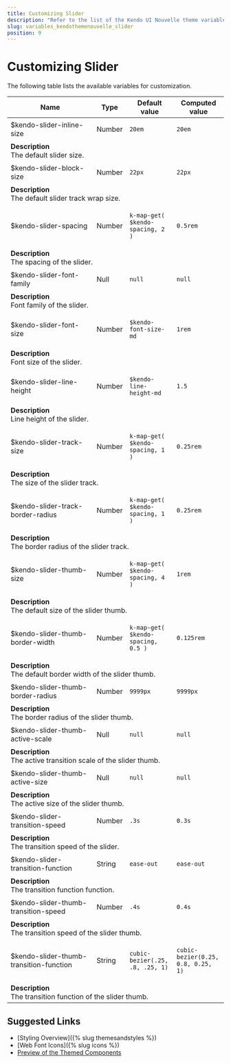 ```yaml
---
title: Customizing Slider
description: "Refer to the list of the Kendo UI Nouvelle theme variables available for customization."
slug: variables_kendothemenouvelle_slider
position: 9
---
```


# Customizing Slider

The following table lists the available variables for customization.

<table class="theme-variables">
    <colgroup>
    <col style="width: 200px; white-space:nowrap;" />
    <col />
    <col />
    <col />
</colgroup>
<thead>
    <tr>
        <th>Name</th>
        <th>Type</th>
        <th>Default value</th>
        <th>Computed value</th>
    </tr>
</thead>
<tbody>
        <tr>
    <td>$kendo-slider-inline-size</td>
    <td>Number</td>
<td>

`20em`

</td>
<td>

`20em`

</td>
</tr>
<tr>
    <td colspan="4" class="theme-variables-description-container"><div><b>Description</b><div class="theme-variables-description">The default slider size.</div></div>
    </td>
</tr>
<tr>
    <td>$kendo-slider-block-size</td>
    <td>Number</td>
<td>

`22px`

</td>
<td>

`22px`

</td>
</tr>
<tr>
    <td colspan="4" class="theme-variables-description-container"><div><b>Description</b><div class="theme-variables-description">The default slider track wrap size.</div></div>
    </td>
</tr>
<tr>
    <td>$kendo-slider-spacing</td>
    <td>Number</td>
<td>

`k-map-get( $kendo-spacing, 2 )`

</td>
<td>

`0.5rem`

</td>
</tr>
<tr>
    <td colspan="4" class="theme-variables-description-container"><div><b>Description</b><div class="theme-variables-description">The spacing of the slider.</div></div>
    </td>
</tr>
<tr>
    <td>$kendo-slider-font-family</td>
    <td>Null</td>
<td>

`null`

</td>
<td>

`null`

</td>
</tr>
<tr>
    <td colspan="4" class="theme-variables-description-container"><div><b>Description</b><div class="theme-variables-description">Font family of the slider.</div></div>
    </td>
</tr>
<tr>
    <td>$kendo-slider-font-size</td>
    <td>Number</td>
<td>

`$kendo-font-size-md`

</td>
<td>

`1rem`

</td>
</tr>
<tr>
    <td colspan="4" class="theme-variables-description-container"><div><b>Description</b><div class="theme-variables-description">Font size of the slider.</div></div>
    </td>
</tr>
<tr>
    <td>$kendo-slider-line-height</td>
    <td>Number</td>
<td>

`$kendo-line-height-md`

</td>
<td>

`1.5`

</td>
</tr>
<tr>
    <td colspan="4" class="theme-variables-description-container"><div><b>Description</b><div class="theme-variables-description">Line height of the slider.</div></div>
    </td>
</tr>
<tr>
    <td>$kendo-slider-track-size</td>
    <td>Number</td>
<td>

`k-map-get( $kendo-spacing, 1 )`

</td>
<td>

`0.25rem`

</td>
</tr>
<tr>
    <td colspan="4" class="theme-variables-description-container"><div><b>Description</b><div class="theme-variables-description">The size of the slider track.</div></div>
    </td>
</tr>
<tr>
    <td>$kendo-slider-track-border-radius</td>
    <td>Number</td>
<td>

`k-map-get( $kendo-spacing, 1 )`

</td>
<td>

`0.25rem`

</td>
</tr>
<tr>
    <td colspan="4" class="theme-variables-description-container"><div><b>Description</b><div class="theme-variables-description">The border radius of the slider track.</div></div>
    </td>
</tr>
<tr>
    <td>$kendo-slider-thumb-size</td>
    <td>Number</td>
<td>

`k-map-get( $kendo-spacing, 4 )`

</td>
<td>

`1rem`

</td>
</tr>
<tr>
    <td colspan="4" class="theme-variables-description-container"><div><b>Description</b><div class="theme-variables-description">The default size of the slider thumb.</div></div>
    </td>
</tr>
<tr>
    <td>$kendo-slider-thumb-border-width</td>
    <td>Number</td>
<td>

`k-map-get( $kendo-spacing, 0.5 )`

</td>
<td>

`0.125rem`

</td>
</tr>
<tr>
    <td colspan="4" class="theme-variables-description-container"><div><b>Description</b><div class="theme-variables-description">The default border width of the slider thumb.</div></div>
    </td>
</tr>
<tr>
    <td>$kendo-slider-thumb-border-radius</td>
    <td>Number</td>
<td>

`9999px`

</td>
<td>

`9999px`

</td>
</tr>
<tr>
    <td colspan="4" class="theme-variables-description-container"><div><b>Description</b><div class="theme-variables-description">The border radius of the slider thumb.</div></div>
    </td>
</tr>
<tr>
    <td>$kendo-slider-thumb-active-scale</td>
    <td>Null</td>
<td>

`null`

</td>
<td>

`null`

</td>
</tr>
<tr>
    <td colspan="4" class="theme-variables-description-container"><div><b>Description</b><div class="theme-variables-description">The active transition scale of the slider thumb.</div></div>
    </td>
</tr>
<tr>
    <td>$kendo-slider-thumb-active-size</td>
    <td>Null</td>
<td>

`null`

</td>
<td>

`null`

</td>
</tr>
<tr>
    <td colspan="4" class="theme-variables-description-container"><div><b>Description</b><div class="theme-variables-description">The active size of the slider thumb.</div></div>
    </td>
</tr>
<tr>
    <td>$kendo-slider-transition-speed</td>
    <td>Number</td>
<td>

`.3s`

</td>
<td>

`0.3s`

</td>
</tr>
<tr>
    <td colspan="4" class="theme-variables-description-container"><div><b>Description</b><div class="theme-variables-description">The transition speed of the slider.</div></div>
    </td>
</tr>
<tr>
    <td>$kendo-slider-transition-function</td>
    <td>String</td>
<td>

`ease-out`

</td>
<td>

`ease-out`

</td>
</tr>
<tr>
    <td colspan="4" class="theme-variables-description-container"><div><b>Description</b><div class="theme-variables-description">The transition function function.</div></div>
    </td>
</tr>
<tr>
    <td>$kendo-slider-thumb-transition-speed</td>
    <td>Number</td>
<td>

`.4s`

</td>
<td>

`0.4s`

</td>
</tr>
<tr>
    <td colspan="4" class="theme-variables-description-container"><div><b>Description</b><div class="theme-variables-description">The transition speed of the slider thumb.</div></div>
    </td>
</tr>
<tr>
    <td>$kendo-slider-thumb-transition-function</td>
    <td>String</td>
<td>

`cubic-bezier(.25, .8, .25, 1)`

</td>
<td>

`cubic-bezier(0.25, 0.8, 0.25, 1)`

</td>
</tr>
<tr>
    <td colspan="4" class="theme-variables-description-container"><div><b>Description</b><div class="theme-variables-description">The transition function of the slider thumb.</div></div>
    </td>
</tr>
</tbody>
</table>

## Suggested Links

* [Styling Overview]({% slug themesandstyles %})
* [Web Font Icons]({% slug icons %})
* [Preview of the Themed Components](../)

